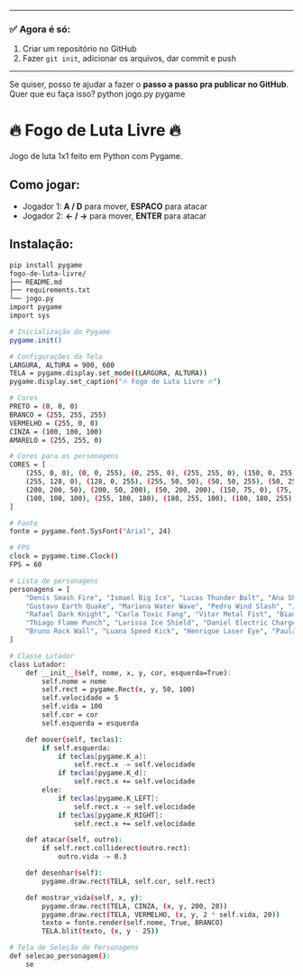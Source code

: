 
---

### ✅ Agora é só:

1. Criar um repositório no GitHub  
2. Fazer `git init`, adicionar os arquivos, dar commit e push  

---

Se quiser, posso te ajudar a fazer o **passo a passo pra publicar no GitHub**. Quer que eu faça isso?
python jogo.py
pygame
# 🔥 Fogo de Luta Livre 🔥

Jogo de luta 1x1 feito em Python com Pygame.

## Como jogar:

- Jogador 1: **A / D** para mover, **ESPACO** para atacar
- Jogador 2: **← / →** para mover, **ENTER** para atacar

## Instalação:

```bash
pip install pygame
fogo-de-luta-livre/
├── README.md
├── requirements.txt
└── jogo.py
import pygame
import sys

# Inicialização do Pygame
pygame.init()

# Configurações da Tela
LARGURA, ALTURA = 900, 600
TELA = pygame.display.set_mode((LARGURA, ALTURA))
pygame.display.set_caption("🔥 Fogo de Luta Livre 🔥")

# Cores
PRETO = (0, 0, 0)
BRANCO = (255, 255, 255)
VERMELHO = (255, 0, 0)
CINZA = (100, 100, 100)
AMARELO = (255, 255, 0)

# Cores para os personagens
CORES = [
    (255, 0, 0), (0, 0, 255), (0, 255, 0), (255, 255, 0), (150, 0, 255),
    (255, 128, 0), (128, 0, 255), (255, 50, 50), (50, 50, 255), (50, 255, 50),
    (200, 200, 50), (200, 50, 200), (50, 200, 200), (150, 75, 0), (75, 0, 150),
    (100, 100, 100), (255, 100, 180), (180, 255, 100), (100, 180, 255), (255, 255, 255)
]

# Fonte
fonte = pygame.font.SysFont("Arial", 24)

# FPS
clock = pygame.time.Clock()
FPS = 60

# Lista de personagens
personagens = [
    "Denis Smash Fire", "Ismael Big Ice", "Lucas Thunder Bolt", "Ana Shadow Queen",
    "Gustavo Earth Quake", "Mariana Water Wave", "Pedro Wind Slash", "Julia Light Beam",
    "Rafael Dark Knight", "Carla Toxic Fang", "Vitor Metal Fist", "Bianca Psychic Storm",
    "Thiago Flame Punch", "Larissa Ice Shield", "Daniel Electric Charge", "Fernanda Poison Mist",
    "Bruno Rock Wall", "Luana Speed Kick", "Henrique Laser Eye", "Paula Ghost Phantom"
]

# Classe Lutador
class Lutador:
    def __init__(self, nome, x, y, cor, esquerda=True):
        self.nome = nome
        self.rect = pygame.Rect(x, y, 50, 100)
        self.velocidade = 5
        self.vida = 100
        self.cor = cor
        self.esquerda = esquerda

    def mover(self, teclas):
        if self.esquerda:
            if teclas[pygame.K_a]:
                self.rect.x -= self.velocidade
            if teclas[pygame.K_d]:
                self.rect.x += self.velocidade
        else:
            if teclas[pygame.K_LEFT]:
                self.rect.x -= self.velocidade
            if teclas[pygame.K_RIGHT]:
                self.rect.x += self.velocidade

    def atacar(self, outro):
        if self.rect.colliderect(outro.rect):
            outro.vida -= 0.3

    def desenhar(self):
        pygame.draw.rect(TELA, self.cor, self.rect)

    def mostrar_vida(self, x, y):
        pygame.draw.rect(TELA, CINZA, (x, y, 200, 20))
        pygame.draw.rect(TELA, VERMELHO, (x, y, 2 * self.vida, 20))
        texto = fonte.render(self.nome, True, BRANCO)
        TELA.blit(texto, (x, y - 25))

# Tela de Seleção de Personagens
def selecao_personagem():
    se
